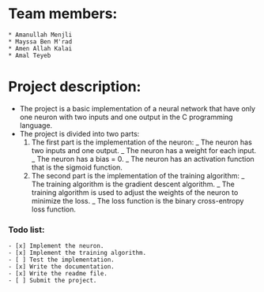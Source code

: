 # Team members:

    * Amanullah Menjli
    * Mayssa Ben M'rad
    * Amen Allah Kalai
    * Amal Teyeb

# Project description:

- The project is a basic implementation of a neural network that have only one neuron with two inputs and one output in the C programming language.
- The project is divided into two parts:
  1. The first part is the implementation of the neuron:
     _ The neuron has two inputs and one output.
     _ The neuron has a weight for each input.
     _ The neuron has a bias = 0.
     _ The neuron has an activation function that is the sigmoid function.
  2. The second part is the implementation of the training algorithm:
     _ The training algorithm is the gradient descent algorithm.
     _ The training algorithm is used to adjust the weights of the neuron to minimize the loss.
     _ The loss function is the binary cross-entropy loss function.

### Todo list:
    - [x] Implement the neuron.
    - [x] Implement the training algorithm.
    - [ ] Test the implementation.
    - [x] Write the documentation.
    - [x] Write the readme file.
    - [ ] Submit the project.
